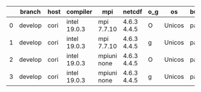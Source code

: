 |    | branch   | host   | compiler     | mpi         | netcdf      | o_g   | os     | build   | u_pass   | u_fail   | s_pass   | s_fail   | e_pass   | e_fail   | nuopc_pass   | nuopc_fail   | artifacts_hash                                                                                                                                     | modified                   |
|----|----------|--------|--------------|-------------|-------------|-------|--------|---------|----------|----------|----------|----------|----------|----------|--------------|--------------|----------------------------------------------------------------------------------------------------------------------------------------------------|----------------------------|
|  0 | develop  | cori   | intel 19.0.3 | mpi 7.7.10  | 4.6.3 4.4.5 | O     | Unicos | pass    | pending  | pending  | pending  | pending  | pending  | pending  | pending      | pending      | [artifacts](https://github.com/esmf-org/esmf-test-artifacts/tree/2cd7316916c76d022011fbb5df9a788679e41267/develop/cori/intel/19.0.3/O/mpi/7.7.10)  | 2022-03-15 12:11:59.694769 |
|  1 | develop  | cori   | intel 19.0.3 | mpi 7.7.10  | 4.6.3 4.4.5 | g     | Unicos | pass    | pending  | pending  | pending  | pending  | pending  | pending  | pending      | pending      | [artifacts](https://github.com/esmf-org/esmf-test-artifacts/tree/074fdba74f8ee294f463d6e0dcd4c35efe227019/develop/cori/intel/19.0.3/g/mpi/7.7.10)  | 2022-03-15 12:11:59.694774 |
|  2 | develop  | cori   | intel 19.0.3 | mpiuni none | 4.6.3 4.4.5 | O     | Unicos | pass    | pending  | pending  | pending  | pending  | pending  | pending  | pending      | pending      | [artifacts](https://github.com/esmf-org/esmf-test-artifacts/tree/953de25006369bc417e02fa85ec4845224c3bb2d/develop/cori/intel/19.0.3/O/mpiuni/none) | 2022-03-15 12:11:59.694762 |
|  3 | develop  | cori   | intel 19.0.3 | mpiuni none | 4.6.3 4.4.5 | g     | Unicos | pass    | pending  | pending  | pending  | pending  | pending  | pending  | pending      | pending      | [artifacts](https://github.com/esmf-org/esmf-test-artifacts/tree/f56b0f613d6269c847e1f4267cde0edafc1d6cf6/develop/cori/intel/19.0.3/g/mpiuni/none) | 2022-03-15 12:11:59.694732 |